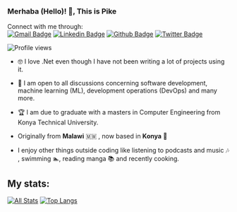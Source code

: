 ### Merhaba (Hello)! 👋, This is Pike

Connect with me through:  
[![Gmail Badge](https://img.shields.io/badge/-pike.msonda@gmail.com-c14438?style=flat&logo=Gmail&logoColor=white&link=mailto:pike.msonda@gmail.com)](pike.msonda@gmail.com) [![Linkedin Badge](https://img.shields.io/badge/-pikemsonda-0072b1?style=flat&logo=Linkedin&logoColor=white&link=https://www.linkedin.com/in/pikemsonda/)](https://www.linkedin.com/in/pikemsonda/) [![Github Badge](https://img.shields.io/badge/pike-msonda-grey?style=flat&logo=github&logoColor=white&link=https://github.com/pike-msonda/)](https://github.com/pike-msonda/) 
[![Twitter Badge](https://img.shields.io/badge/-bloodrave_n-00acee?style=flat&logo=twitter&logoColor=white&link=https://twitter.com/bloodrave_n/)](https://www.twitter.com/bloodrave_n/) 

![Profile views](https://gpvc.arturio.dev/pike-msonda)


<!-- - 🔭 I’m currently working on ...
- 🌱 I’m currently learning ...
- 👯 I’m looking to collaborate on ...
- 🤔 I’m looking for help with ...
- 💬 Ask me about ...
- 📫 How to reach me: ...
- 😄 Pronouns: ...
- ⚡ Fun fact: ... -->
<!-- - 📫 Let's get social: <a href="https://www.linkedin.com/in/andrespedes12/"> <img src="https://img.shields.io/badge/-LinkedIn-%233781da" alt="LinkedIn"/></a>   -->

- 🤓 I love .Net even though I have not been writing a lot of projects using it. 
- 💬 I am open to all discussions concerning software development, machine learning (ML), development operations (DevOps) and many more.
- 🏆 I am due to graduate with a masters in Computer Engineering from Konya Technical University. 
- Originally from **Malawi** :malawi: , now based in **Konya** :turkey:

- I enjoy other things outside coding like listening to podcasts and music :notes: , swimming :swimmer:, reading manga :books: and recently cooking.

## My stats: 
[![All Stats](https://github-readme-stats-axpwmfcg3.vercel.app/api?username=pike-msonda&show_icons=true)](https://github.com/pedes/github-readme-stats)
[![Top Langs](https://github-readme-stats-axpwmfcg3.vercel.app/api/top-langs/?username=pike-msonda&layout=compact)](https://github.com/pedes/github-readme-stats)


<!--![Pedes's github stats](https://github-readme-stats.vercel.app/api?username=pedes) -->